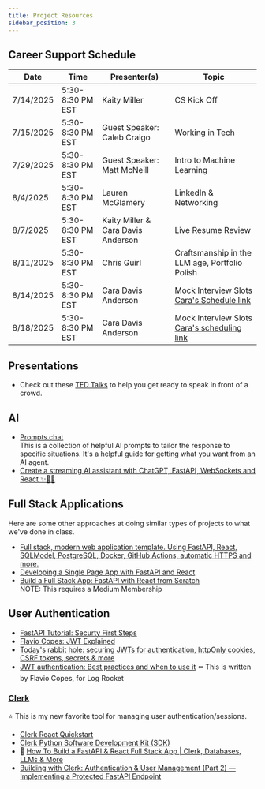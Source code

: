 ```yaml
---
title: Project Resources
sidebar_position: 3
---
```


<!-- markdownlint-disable no-inline-html -->

## Career Support Schedule

| Date      | Time             | Presenter(s)                       | Topic                                          |
| --------- | ---------------- | ---------------------------------- | ---------------------------------------------- |
| 7/14/2025 | 5:30-8:30 PM EST | Kaity Miller                       | CS Kick Off                                    |
| 7/15/2025 | 5:30-8:30 PM EST | Guest Speaker: Caleb Craigo        | Working in Tech                                |
| 7/29/2025 | 5:30-8:30 PM EST | Guest Speaker: Matt McNeill        | Intro to Machine Learning                      |
| 8/4/2025  | 5:30-8:30 PM EST | Lauren McGlamery                   | LinkedIn & Networking                          |
| 8/7/2025  | 5:30-8:30 PM EST | Kaity Miller & Cara Davis Anderson | Live Resume Review                             |
| 8/11/2025 | 5:30-8:30 PM EST | Chris Guirl                        | Craftsmanship in the LLM age, Portfolio Polish |
| 8/14/2025 | 5:30-8:30 PM EST | Cara Davis Anderson                | Mock Interview Slots [Cara's Schedule link](https://calendar.app.google/SbSeV8kFLBuqqgjJ67)|
| 8/18/2025 | 5:30-8:30 PM EST | Cara Davis Anderson                | Mock Interview Slots [Cara's scheduling link](https://calendar.app.google/SbSeV8kFLBuqqgjJ67)|

## Presentations

- Check out these [TED Talks](https://www.ted.com/playlists/226/before_public_speaking) to help you get ready to speak in front of a crowd.

## AI

- [Prompts.chat](https://prompts.chat/)
  <br/>This is a collection of helpful AI prompts to tailor the response to specific situations. It's a helpful guide for getting what you want from an AI agent.
- [Create a streaming AI assistant with ChatGPT, FastAPI, WebSockets and React ✨🤖🚀](https://dev.to/dpills/create-a-streaming-ai-assistant-with-chatgpt-fastapi-websockets-and-react-3ehf)

## Full Stack Applications

Here are some other approaches at doing similar types of projects to what we've done in class.

- [Full stack, modern web application template. Using FastAPI, React, SQLModel, PostgreSQL, Docker, GitHub Actions, automatic HTTPS and more.](https://github.com/fastapi/full-stack-fastapi-template)
- [Developing a Single Page App with FastAPI and React](https://testdriven.io/blog/fastapi-react/)
- [Build a Full Stack App: FastAPI with React from Scratch](https://medium.com/@bhagyarana80/build-a-full-stack-app-fastapi-with-react-from-scratch-ee8feb5818f7)
  <br/>NOTE: This requires a Medium Membership

## User Authentication

- [FastAPI Tutorial: Securty First Steps](https://fastapi.tiangolo.com/tutorial/security/first-steps/)
- [Flavio Copes: JWT Explained](https://flaviocopes.com/jwt/)
- [Today's rabbit hole: securing JWTs for authentication, httpOnly cookies, CSRF tokens, secrets & more](https://dev.to/petrussola/today-s-rabbit-hole-jwts-in-httponly-cookies-csrf-tokens-secrets-more-1jbp)
- [JWT authentication: Best practices and when to use it](https://blog.logrocket.com/jwt-authentication-best-practices/) :arrow_left: This is written by Flavio Copes, for Log Rocket

### [Clerk](https://clerk.com/docs)

:star: This is my new favorite tool for managing user authentication/sessions.

- [Clerk React Quickstart](https://clerk.com/docs/quickstarts/react)
- [Clerk Python Software Development Kit (SDK)](https://github.com/clerk/clerk-sdk-python/tree/main)
- :movie_camera: [How To Build a FastAPI & React Full Stack App | Clerk, Databases, LLMs & More](https://www.youtube.com/watch?v=13tMEW8r6C0)
- [Building with Clerk: Authentication & User Management (Part 2) — Implementing a Protected FastAPI Endpoint](https://medium.com/@didierlacroix/building-with-clerk-authentication-user-management-part-2-implementing-a-protected-fastapi-f0a727c038e9#further-reading)
